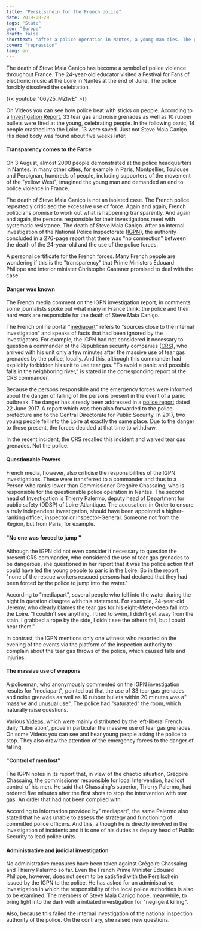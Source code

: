 ```yaml
---
title: "Persilschein for the French police"
date: 2019-08-29
tags: "State"
geo: "Europe"
draft: false
shorttext: "After a police operation in Nantes, a young man dies. The promised transparent processing is a Farce."
cover: "repression"
lang: en
---
```


The death of Steve Maia Caniço has become a symbol of police violence throughout France. The 24-year-old educator visited a Festival for Fans of electronic music at the Loire in Nantes at the end of June. The police forcibly dissolved the celebration.

{{< youtube "06y25_MZIwE" >}}

On Videos you can see how police beat with sticks on people. According to a [Investigation Report](https://www.lepoint.fr/faits-divers/mort-de-steve-a-nantes-ce-que-dit-le-rapport-de-l-igpn-30-07-2019-2327595_2627.php "Mort de Steve à Nantes : ce que dit le rapport de l'IGPN"), 33 tear gas and noise grenades as well as 10 rubber bullets were fired at the young, celebrating people. In the following panic, 14 people crashed into the Loire. 13 were saved. Just not Steve Maia Caniço. His dead body was found about five weeks later.

#### Transparency comes to the Farce

On 3 August, almost 2000 people demonstrated at the police headquarters in Nantes. In many other cities, for example in Paris, Montpellier, Toulouse and Perpignan, hundreds of people, including supporters of the movement of the "yellow West", imagined the young man and demanded an end to police violence in France.

The death of Steve Maia Caniço is not an isolated case. The French police repeatedly criticised the excessive use of force. Again and again, French politicians promise to work out what is happening transparently. And again and again, the persons responsible for their investigations meet with systematic resistance. The death of Steve Maia Caniço. After an internal investigation of the National Police Inspectorate ([IGPN](https://www.interieur.gouv.fr/Publications/Rapports-de-l-IGPN "Rapports de l'IGPN")), the authority concluded in a 276-page report that there was "no connection" between the death of the 24-year-old and the use of the police forces.

A personal certificate for the French forces. Many French people are wondering if this is the "transparency" that Prime Ministers Édouard Philippe and interior minister Christophe Castaner promised to deal with the case.

#### Danger was known

The French media comment on the IGPN investigation report, in comments some journalists spoke out what many in France think: the police and their hard work are responsible for the death of Steve Maia Caniço.

The French online portal "[mediapart](https://www.mediapart.fr/journal/france/010819/nantes-l-igpn-omet-des-elements-charge-pour-la-police?page_article=1 "Nantes: l’IGPN omet des éléments à charge pour la police")" refers to "sources close to the internal investigation" and speaks of facts that had been ignored by the investigators. For example, the IGPN had not considered it necessary to question a commander of the Republican security companies ([CRS](https://en.wikipedia.org/wiki/Compagnies_R%C3%A9publicaines_de_S%C3%A9curit%C3%A9 "Compagnies Républicaines de Sécurité")), who arrived with his unit only a few minutes after the massive use of tear gas grenades by the police, locally. And this, although this commander had explicitly forbidden his unit to use tear gas. "To avoid a panic and possible falls in the neighboring river," is stated in the corresponding report of the CRS commander.

Because the persons responsible and the emergency forces were informed about the danger of falling of the persons present in the event of a panic outbreak. The danger has already been addressed in a [police report](https://www.mediapart.fr/journal/france/300719/nantes-en-2017-un-rapport-de-police-pointait-deja-les-risques-d-une-intervention "Nantes: en 2017, un rapport de police pointait déjà les risques d’une intervention") dated 22 June 2017.  A report which was then also forwarded to the police prefecture and to the Central Directorate for Public Security. In 2017, two young people fell into the Loire at exactly the same place. Due to the danger to those present, the forces decided at that time to withdraw.

In the recent incident, the CRS recalled this incident and waived tear gas grenades. Not the police.

#### Questionable Powers

French media, however, also criticise the responsibilities of the IGPN investigations. These were transferred to a commander and thus to a Person who ranks lower than Commissioner Gregoire Chassaing, who is responsible for the questionable police operation in Nantes. The second head of Investigation is Thierry Palermo, deputy head of Department for public safety (DDSP) of Loire-Atlantique. The accusation: in Order to ensure a truly independent investigation, should have been appointed a higher-ranking officer, inspector or inspector-General. Someone not from the Region, but from Paris, for example.

#### "No one was forced to jump "

Although the IGPN did not even consider it necessary to question the present CRS commander, who considered the use of tear gas grenades to be dangerous, she questioned in her report that it was the police action that could have led the young people to panic in the Loire. So in the report, "none of the rescue workers rescued persons had declared that they had been forced by the police to jump into the water."

According to "mediapart", several people who fell into the water during the night in question disagree with this statement. For example, 24-year-old Jeremy, who clearly blames the tear gas for his eight-Meter-deep fall into the Loire. "I couldn't see anything, I tried to swim, I didn't get away from the stain. I grabbed a rope by the side, I didn't see the others fall, but I could hear them."

In contrast, the IGPN mentions only one witness who reported on the evening of the events via the platform of the inspection authority to complain about the tear gas throws of the police, which caused falls and injuries.

#### The massive use of weapons

A policeman, who anonymously commented on the IGPN investigation results for "mediapart", pointed out that the use of 33 tear gas grenades and noise grenades as well as 10 rubber bullets within 20 minutes was a" massive and unusual use". The police had "saturated" the room, which naturally raise questions.

Various [Videos](https://www.liberation.fr/france/2019/07/13/y-a-la-loire-derriere-de-nouvelles-videos-sur-la-charge-policiere-a-nantes_1739733 "'Y a la Loire derrière!' : de nouvelles vidéos sur la charge policière à Nantes"), which were mainly distributed by the left-liberal French daily "Libération", prove in particular the massive use of tear gas grenades. On some Videos you can see and hear young people asking the police to stop. They also draw the attention of the emergency forces to the danger of falling.

#### "Control of men lost"

The IGPN notes in its report that, in view of the chaotic situation, Grégoire Chassaing, the commissioner responsible for local Intervention, had lost control of his men. He said that Chassaing's superior, Thierry Palermo, had ordered five minutes after the first shots to stop the intervention with tear gas. An order that had not been complied with.

According to information provided by" mediapart", the same Palermo also stated that he was unable to assess the strategy and functioning of committed police officers. And this, although he is directly involved in the investigation of incidents and it is one of his duties as deputy head of Public Security to lead police units.

#### Administrative and judicial investigation

No administrative measures have been taken against Grégoire Chassaing and Thierry Palermo so far. Even the French Prime Minister Édouard Philippe, however, does not seem to be satisfied with the Persilschein issued by the IGPN to the police. He has asked for an administrative investigation in which the responsibility of the local police authorities is also to be examined. The members of Steve Maia Caniço hope, meanwhile, to bring light into the dark with a initiated investigation for "negligent killing".

Also, because this failed the internal investigation of the national inspection authority of the police. On the contrary, she raised new questions.
